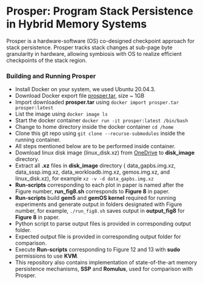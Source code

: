 # Prosper: Program Stack Persistence in Hybrid Memory Systems
Prosper is a hardware-software (OS) co-designed checkpoint approach for stack persistence. Prosper tracks stack changes at sub-page byte granularity in hardware, allowing symbiosis with OS to realize efficient checkpoints of the stack region.

### Building and Running Prosper
- Install Docker on your system, we used Ubuntu 20.04.3.
- Download Docker export file [prosper.tar](https://iitk-my.sharepoint.com/:u:/g/personal/kparun_iitk_ac_in/EQRtpc9JHR1JlMByP-Evg6QBudagDQNgeBV2I_aBUOTshQ?e=TCvZI7), size ~ 1GB
- Import downloaded **prosper.tar** using `docker import prosper.tar prosper:latest`
- List the image using `docker image ls`
- Start the docker container `docker run -it prosper:latest /bin/bash`
- Change to home directory inside the docker container `cd /home`
- Clone this git repo using `git clone --recurse-submodules` inside the running container.
- All steps mentioned below are to be performed inside container.
- Download linux disk image (linux_disk.xz) from [OneDrive](https://iitk-my.sharepoint.com/:u:/g/personal/kparun_iitk_ac_in/Eb12ZLz_oe5Brc7WtYH9a7QBO_glbhSxE9gci0HldbFKQw?e=J5tLp2) to **disk_image** directory.
- Extract all **.xz** files in **disk_image** directory ( data_gapbs.img.xz, data_sssp.img.xz, data_workloadb.img.xz, gemos.img.xz, and linux_disk.xz), for example `xz -v -d data_gapbs.img.xz`
- **Run-scripts** corresponding to each plot in paper is named after the Figure number, **run_fig8.sh** corresponds to **Figure 8** in paper.
- **Run-scripts** build **gem5** and **gemOS kernel** required for running experiments and generate output in folders designated with Figure number, for example, `./run_fig8.sh` saves output in **output_fig8** for **Figure 8** in paper.
- Python script to parse output files is provided in corresponding output folder.
- Expected output file is provided in corresponding output folder for comparison.
- Execute **Run-scripts** corresponding to Figure 12 and 13 with **sudo** permissions to use **KVM**.
- This repository also contains implementation of state-of-the-art memory persistence mechanisms, **SSP** and **Romulus**, used for comparison with Prosper.
